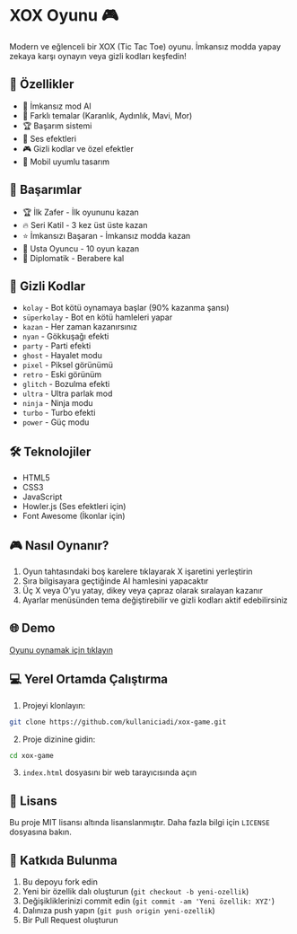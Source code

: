 # XOX Oyunu 🎮

Modern ve eğlenceli bir XOX (Tic Tac Toe) oyunu. İmkansız modda yapay zekaya karşı oynayın veya gizli kodları keşfedin!

## 🌟 Özellikler

- 💪 İmkansız mod AI
- 🎨 Farklı temalar (Karanlık, Aydınlık, Mavi, Mor)
- 🏆 Başarım sistemi
- 🎵 Ses efektleri
- 🎮 Gizli kodlar ve özel efektler
- 📱 Mobil uyumlu tasarım

## 🎯 Başarımlar

- 🏆 İlk Zafer - İlk oyununu kazan
- 🔥 Seri Katil - 3 kez üst üste kazan
- ⭐ İmkansızı Başaran - İmkansız modda kazan
- 👑 Usta Oyuncu - 10 oyun kazan
- 🤝 Diplomatik - Berabere kal

## 🎲 Gizli Kodlar

- `kolay` - Bot kötü oynamaya başlar (90% kazanma şansı)
- `süperkolay` - Bot en kötü hamleleri yapar
- `kazan` - Her zaman kazanırsınız
- `nyan` - Gökkuşağı efekti
- `party` - Parti efekti
- `ghost` - Hayalet modu
- `pixel` - Piksel görünümü
- `retro` - Eski görünüm
- `glitch` - Bozulma efekti
- `ultra` - Ultra parlak mod
- `ninja` - Ninja modu
- `turbo` - Turbo efekti
- `power` - Güç modu

## 🛠️ Teknolojiler

- HTML5
- CSS3
- JavaScript
- Howler.js (Ses efektleri için)
- Font Awesome (İkonlar için)

## 🎮 Nasıl Oynanır?

1. Oyun tahtasındaki boş karelere tıklayarak X işaretini yerleştirin
2. Sıra bilgisayara geçtiğinde AI hamlesini yapacaktır
3. Üç X veya O'yu yatay, dikey veya çapraz olarak sıralayan kazanır
4. Ayarlar menüsünden tema değiştirebilir ve gizli kodları aktif edebilirsiniz

## 🌐 Demo

[Oyunu oynamak için tıklayın](https://imkansiz-xox.netlify.app)

## 💻 Yerel Ortamda Çalıştırma

1. Projeyi klonlayın:
```bash
git clone https://github.com/kullaniciadi/xox-game.git
```

2. Proje dizinine gidin:
```bash
cd xox-game
```

3. `index.html` dosyasını bir web tarayıcısında açın

## 📝 Lisans

Bu proje MIT lisansı altında lisanslanmıştır. Daha fazla bilgi için `LICENSE` dosyasına bakın.

## 🤝 Katkıda Bulunma

1. Bu depoyu fork edin
2. Yeni bir özellik dalı oluşturun (`git checkout -b yeni-ozellik`)
3. Değişikliklerinizi commit edin (`git commit -am 'Yeni özellik: XYZ'`)
4. Dalınıza push yapın (`git push origin yeni-ozellik`)
5. Bir Pull Request oluşturun 

